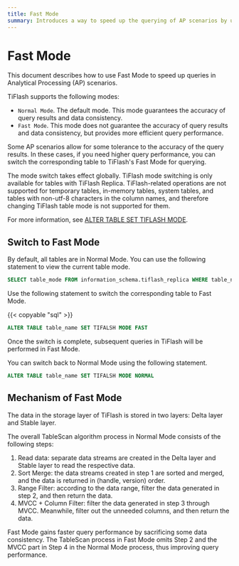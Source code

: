 ```yaml
---
title: Fast Mode
summary: Introduces a way to speed up the querying of AP scenarios by using Fast Mode.
---
```


# Fast Mode

This document describes how to use Fast Mode to speed up queries in Analytical Processing (AP) scenarios.

TiFlash supports the following modes:

- `Normal Mode`. The default mode. This mode guarantees the accuracy of query results and data consistency.
- `Fast Mode`. This mode does not guarantee the accuracy of query results and data consistency, but provides more efficient query performance.

Some AP scenarios allow for some tolerance to the accuracy of the query results. In these cases, if you need higher query performance, you can switch the corresponding table to TiFlash's Fast Mode for querying.

The mode switch takes effect globally. TiFlash mode switching is only available for tables with TiFlash Replica. TiFlash-related operations are not supported for temporary tables, in-memory tables, system tables, and tables with non-utf-8 characters in the column names, and therefore changing TiFlash table mode is not supported for them.

For more information, see [ALTER TABLE SET TIFLASH MODE](/sql-statements/sql-statement-set-tiflash-mode.md).

## Switch to Fast Mode

By default, all tables are in Normal Mode. You can use the following statement to view the current table mode.

```sql
SELECT table_mode FROM information_schema.tiflash_replica WHERE table_name = 'table_name' AND table_schema = 'database_name'
```

Use the following statement to switch the corresponding table to Fast Mode.

{{< copyable "sql" >}}

```sql
ALTER TABLE table_name SET TIFALSH MODE FAST
```

Once the switch is complete, subsequent queries in TiFlash will be performed in Fast Mode.

You can switch back to Normal Mode using the following statement.

```sql
ALTER TABLE table_name SET TIFALSH MODE NORMAL
```

## Mechanism of Fast Mode

The data in the storage layer of TiFlash is stored in two layers: Delta layer and Stable layer.

The overall TableScan algorithm process in Normal Mode consists of the following steps:

1. Read data: separate data streams are created in the Delta layer and Stable layer to read the respective data.
2. Sort Merge: the data streams created in step 1 are sorted and merged, and the data is returned in (handle, version) order.
3. Range Filter: according to the data range, filter the data generated in step 2, and then return the data.
4. MVCC + Column Filter: filter the data generated in step 3 through MVCC. Meanwhile, filter out the unneeded columns, and then return the data.

Fast Mode gains faster query performance by sacrificing some data consistency. The TableScan process in Fast Mode omits Step 2 and the MVCC part in Step 4 in the Normal Mode process, thus improving query performance.
